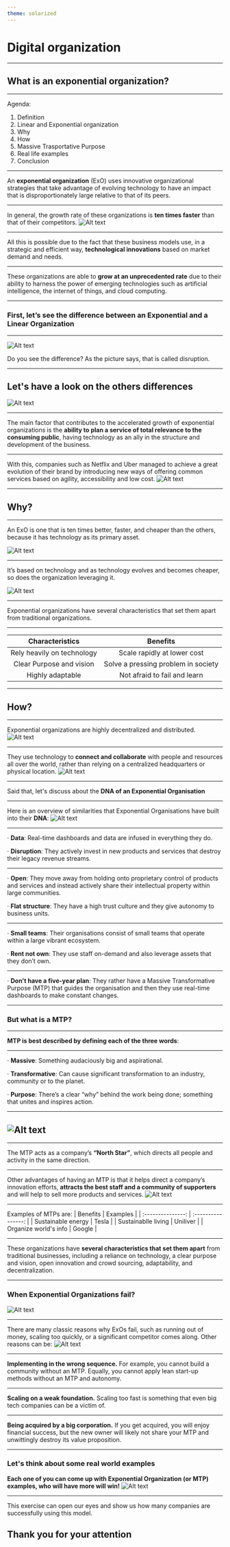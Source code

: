 ```yaml
---
theme: solarized
---
```


# Digital organization

---

## What is an exponential organization?

---

Agenda:

1.  Definition
2.  Linear and Exponential organization
3.  Why
4.  How
5.  Massive Trasportative Purpose
6.  Real life examples
7.  Conclusion

---

An **exponential organization** (ExO) uses innovative organizational strategies that take advantage of evolving technology to have an impact that is disproportionately large relative to that of its peers.

---

In general, the growth rate of these organizations is **ten times faster** than that of their competitors.
![Alt text](bolt---100m-jeux-olympiques-2008.jpg)

---

All this is possible due to the fact that these business models use, in a strategic and efficient way, **technological innovations** based on market demand and needs.

---

These organizations are able to **grow at an unprecedented rate** due to their ability to harness the power of emerging technologies such as artificial intelligence, the internet of things, and cloud computing.

---

### First, let’s see the difference between an Exponential and a Linear Organization

---

![Alt text](main-qimg-148924c2302f2900a1d4ff35e27cffca.webp)

Do you see the difference? As the picture says, that is called disruption.

---

## Let's have a look on the others differences

![Alt text](1520147347269.jpeg)

---

The main factor that contributes to the accelerated growth of exponential organizations is the **ability to plan a service of total relevance to the consuming public**, having technology as an ally in the structure and development of the business.

---

With this, companies such as Netflix and Uber managed to achieve a great evolution of their brand by introducing new ways of offering common services based on agility, accessibility and low cost.
![Alt text](0672fa5726c90467c7cbcbaba8a818af.png)

---

## Why?

---

An ExO is one that is ten times better, faster, and cheaper than the others, because it has technology as its primary asset.

![Alt text](nexus_outline_jan2016-02.png)

---

It’s based on technology and as technology evolves and becomes cheaper, so does the organization leveraging it.

![Alt text](exo.jpg)

---

Exponential organizations have several characteristics that set them apart from traditional organizations.

---

|      Characteristics       |              Benefits               |
| :------------------------: | :---------------------------------: |
| Rely heavily on technology |     Scale rapidly at lower cost     |
|  Clear Purpose and vision  | Solve a pressing problem in society |
|      Highly adaptable      |    Not afraid to fail and learn     |

---

## How?

---

Exponential organizations are highly decentralized and distributed.
![Alt text](1648703155893.jpg)

---

They use technology to **connect and collaborate** with people and resources all over the world, rather than relying on a centralized headquarters or physical location.
![Alt text](wo.jpg)

---

Said that, let's discuss about the **DNA of an Exponential Organisation**

---

Here is an overview of similarities that Exponential Organisations have built into their **DNA**:
![Alt text](dna.jpg)

---

· **Data**: Real-time dashboards and data are infused in everything they do.

· **Disruption**: They actively invest in new products and services that destroy their legacy revenue streams.

---

· **Open**: They move away from holding onto proprietary control of products and services and instead actively share their intellectual property within large communities.

· **Flat structure**: They have a high trust culture and they give autonomy to business units.

---

· **Small teams**: Their organisations consist of small teams that operate within a large vibrant ecosystem.

· **Rent not own**: They use staff on-demand and also leverage assets that they don’t own.

---

· **Don’t have a five-year plan**: They rather have a Massive Transformative Purpose (MTP) that guides the organisation and then they use real-time dashboards to make constant changes.

---

### But what is a MTP?

---

**MTP is best described by defining each of the three words**:

---

· **Massive**: Something audaciously big and aspirational.

· **Transformative**: Can cause significant transformation to an industry, community or to the planet.

· **Purpose**: There’s a clear “why” behind the work being done; something that unites and inspires action.

---

## ![Alt text](1000_F_464978380_swoQUfUSgK4ckfAELmtd0SKdDqaQcGvG.jpg)

---

The MTP acts as a company’s **“North Star”**, which directs all people and activity in the same direction.

---

Other advantages of having an MTP is that it helps direct a company’s innovation efforts, **attracts the best staff and a community of supporters** and will help to sell more products and services.
![Alt text](wo2.jpg)

---

Examples of MTPs are:
| Benefits | Examples |
| :---------------: | :----------------: |
| Sustainable energy | Tesla |
| Sustainablle living | Uniliver |
| Organize world's info | Google |

---

These organizations have **several characteristics that set them apart** from traditional businesses, including a reliance on technology, a clear purpose and vision, open innovation and crowd sourcing, adaptability, and decentralization.

---

### When Exponential Organizations fail?

![Alt text](WhatsApp%20Image%202023-05-14%20at%2017.24.39.jpg)

---

There are many classic reasons why ExOs fail, such as running out of money, scaling too quickly, or a significant competitor comes along.
Other reasons can be:
![Alt text](p0d808l6.jpg)

---

**Implementing in the wrong sequence.** For example, you cannot build a community without an MTP. Equally, you cannot apply lean start-up methods without an MTP and autonomy.

---

**Scaling on a weak foundation.** Scaling too fast is something that even big tech companies can be a victim of.

---

**Being acquired by a big corporation.** If you get acquired, you will enjoy financial success, but the new owner will likely not share your MTP and unwittingly destroy its value proposition.

---

### Let's think about some real world examples

**Each one of you can come up with Exponential Organization (or MTP) examples, who will have more will win!**
![Alt text](1000_F_258617939_pT9vr3HqnuXaOD8uJneJhmtHlz1Vb4SH.jpg)

---

This exercise can open our eyes and show us how many companies are successfully using this model.

## Thank you for your attention
